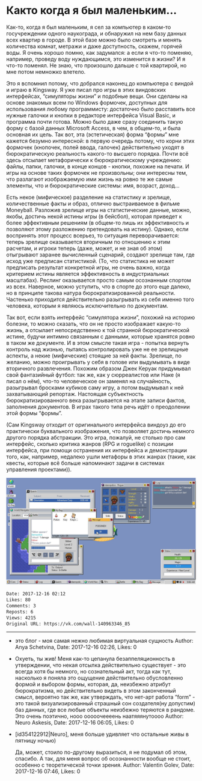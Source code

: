 # Както когда я был маленьким...

Как-то, когда я был маленьким, я сел за компьютер в каком-то госучреждении одного наукограда, и обнаружил на нем базу данных всех квартир в городе. В этой базе можно было смотреть и менять количества комнат, метражи и даже доступность, скажем, горячей воды. Я очень хорошо помню, как задумался: а если я что-то поменяю, например, проведу воду нуждающимся, это изменится в жизни? И я что-то поменял. Не знаю, что произошло дальше с той квартирой, но мне потом немножко влетело. 
 
Это я вспомнил потому, что добрался наконец до компьютера с виндой и играю в Kingsway. Я уже писал про игры в этих виндовских интерфейсах, “симуляторы жизни” и подобные вещи. Они сделаны на основе знакомых всем по Windows формочек, доступных для использования любому программисту: достаточно было расставить все нужные галочки и кнопки в редакторе интерфейса Visual Basic, и программа почти готова. Можно было даже сразу соединить такую форму с базой данных Microsoft Access, в чем, в общем-то, и была основная их цель. Так вот, эта (эстетическая) форма “формы” мне кажется безумно интересной: в первую очередь потому, что корни этих формочек (кнопочек, полей ввода, галочек) действительно уходят в бюрократическую реальность какого-то высшего порядка. Почти всё здесь отсылает метафорически к бюрократическому учреждению: файлы, папки, галочки, в конце концов - кнопки, похожие на печати. И игры на основе таких формочек не произвольны; они интересны тем, что разлагают изображаемую ими жизнь на ровно те же самые элементы, что и бюрократические системы: имя, возраст, доход...
 
Есть некое (мифическое) разделение на статистику и зрелище, количественные факты и образ, отлично выстраиваемое в фильме Moneyball. Разложив зрелище игры на статистические данные, можно, якобы, достичь некой истины игры (в бейсбол), которая приведет к более эффективным решениям (в общем-то лишь их эффективность и позволяют этому разложению претендовать на истину). Однако, если воспринять этот процесс всерьез, то ситуация переворачивается: теперь зрелище оказывается вторичным по отношению к этим расчетам, и игроки теперь (даже, может, и не зная об этом) отыгрывают заранее вычисленный сценарий, создают зрелище там, где исход уже предписан статистикой. (То, что статистика не может предписать результат конкретной игры, не очень важно, когда критерием истины является эффективность в индустриальных масштабах). Реслинг оказывается просто самым осознанным спортом из всех. Наверное, можно уступить, что в спорте до этого еще далеко, но в принципе такова натура бюрократизированной реальности. Частенько приходится действительно разыгрывать из себя именно того человека, которым я являюсь исключительно по документам. 
 
Так вот, если взять интерфейс “симулятора жизни”, похожий на историю болезни, то можно сказать, что он не просто изображает какую-то жизнь, а отсылает непосредственно к той странной бюрократической истине, будучи интимно связанным с данными, которые хранятся ровно в таком же документе. И в этом смысле такая игра - попытка вернуть контроль над жизнью, пытаясь контролировать уже не ее зрелищные аспекты, а некие (мифические) стоящие за ней факты. Зрелище, по желанию, можно проигрывать у себя в голове или выдумывать в виде вторичного развлечения. Похожим образом Джек Керуак придумывал свой фантазийный футбол: так же, как у сюрреалистов или Наке (я писал о нём), что-то человеческое он заменял на случайность, разыгрывал бросками кубиков саму игру, а потом выдумывал к ней захватывающий репортаж. Настоящая субъектность бюрократизированного века разыгрывается на этапе записи фактов, заполнения документов. В играх такого типа речь идёт о преодолении этой формы “формы”. 
 
(Сам Kingsway отходит от оригинального интерфейса виндоуз до его практически буквального изображения, что позволяет достичь немного другого порядка абстракции. Это игра, пожалуй, не столько про сам интерфейс, сколько критика жанров (RPG и roguelike) с позиции интерфейса, при помощи остранения их интерфейса и демонстрации того, как, например, недалеко ушли метафоры в этих жанрах (такие, как квесты, которые всё больше напоминают задачи в системах управления проектами)).

![](attachments/456239063.jpg)

    Date: 2017-12-16 02:12
    Likes: 80
    Comments: 3
    Reposts: 6
    Views: 4215
    Original URL: https://vk.com/wall-140963346_85



--------------------

  * это блог - моя самая нежно любимая виртуальная сущность
    Author: Anya Schetvina, Date: 2017-12-16 02:26, Likes: 0


  * Охуеть, ты жив!
    Меня как-то цепанула безаппеляционность в утверждении, что некая отсылка действительно существует - это всегда хотя бы немного, но сознательный акт, тогда как тут, насколько я поняла это ощущение действительно обусловленно формой и выбором формы, которая, да, неизбежно атрибут бюрократизма, но действительно видеть в этом законченный смысл, вероятно так же, как утверждать, что нет-арт работа “form” - это такой визуализированный страшный сон создателя(ну допустим) баз данных, где все любые объекты неизбежно теряются в рандоме.
    Это очень поэтично, нооо ооооочеееень наатяяянутоооо
    Author: Neuro Askesis, Date: 2017-12-16 06:05, Likes: 0


  * [id354122912|Neuro], меня больше удивляет что остальные живы в пятницу ночью)
    
    Да, может, стоило по-другому выразиться, я не подумал об этом, спасибо. А так, для меня вопрос об осознанности вообще не стоит, особенно с теоретической точки зрения.
    Author: Valentin Golev, Date: 2017-12-16 07:46, Likes: 0


